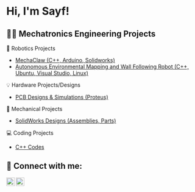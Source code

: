 <h1>Hi, I'm Sayf! </h1>

<h2>👨‍💻 Mechatronics Engineering Projects</h2>

<h>🤖 Robotics Projects</h2>

- [MechaClaw (C++, Arduino, Solidworks)](https://github.com/SayfKamran/MechaClaw)
- [Autonomous Environmental Mapping and Wall Following Robot (C++, Ubuntu, Visual Studio, Linux)](https://github.com/SayfKamran/Enviromental-Mapping-)

<h> 💡 Hardware Projects/Designs</h2>
- [PCB Designs & Simulations (Proteus)](https://github.com/SayfKamran/PCB_Design_and_Simulation/tree/main)

<h> 🔧 Mechanical Projects</h2>

- [SolidWorks Designs (Assemblies, Parts)](https://github.com/SayfKamran/Codes)

<h> 💻 Coding Projects</h2>
-  [C++ Codes](https://github.com/SayfKamran/Codes)

<h2> 🤳 Connect with me:</h2>

[<img align="left" alt="JoshMadakor | LinkedIn" width="22px" src="https://cdn.jsdelivr.net/npm/simple-icons@v3/icons/linkedin.svg" />][linkedin]
[<img align="left" alt="JoshMadakor | Instagram" width="22px" src="https://cdn.jsdelivr.net/npm/simple-icons@v3/icons/instagram.svg" />][instagram]


[instagram]: https://www.instagram.com/sayf_kamran/
[linkedin]: https://linkedin.com/in/sayfkamran

<!--
**joshmadakor1/joshmadakor1** is a ✨ _special_ ✨ repository because its `README.md` (this file) appears on your GitHub profile.

Here are some ideas to get you started:

- 🔭 I’m currently working on ...
- 🌱 I’m currently learning ...
- 👯 I’m looking to collaborate on ...
- 🤔 I’m looking for help with ...
- 💬 Ask me about ...
- 📫 How to reach me: ...
- 😄 Pronouns: ...
- ⚡ Fun fact: ...
-->
